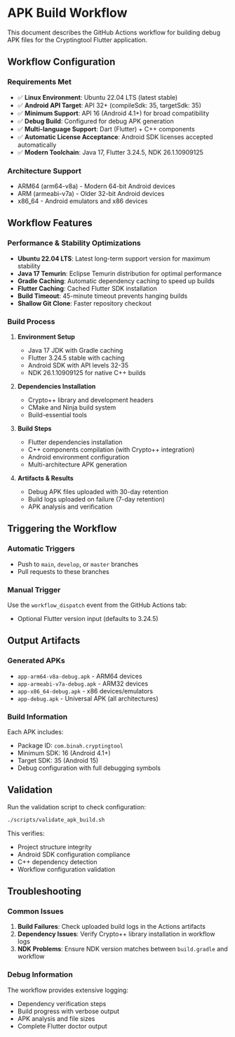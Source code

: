 # APK Build Workflow

This document describes the GitHub Actions workflow for building debug APK files for the Cryptingtool Flutter application.

## Workflow Configuration

### Requirements Met
- ✅ **Linux Environment**: Ubuntu 22.04 LTS (latest stable)
- ✅ **Android API Target**: API 32+ (compileSdk: 35, targetSdk: 35)
- ✅ **Minimum Support**: API 16 (Android 4.1+) for broad compatibility
- ✅ **Debug Build**: Configured for debug APK generation
- ✅ **Multi-language Support**: Dart (Flutter) + C++ components
- ✅ **Automatic License Acceptance**: Android SDK licenses accepted automatically
- ✅ **Modern Toolchain**: Java 17, Flutter 3.24.5, NDK 26.1.10909125

### Architecture Support
- ARM64 (arm64-v8a) - Modern 64-bit Android devices
- ARM (armeabi-v7a) - Older 32-bit Android devices
- x86_64 - Android emulators and x86 devices

## Workflow Features

### Performance & Stability Optimizations
- **Ubuntu 22.04 LTS**: Latest long-term support version for maximum stability
- **Java 17 Temurin**: Eclipse Temurin distribution for optimal performance
- **Gradle Caching**: Automatic dependency caching to speed up builds
- **Flutter Caching**: Cached Flutter SDK installation
- **Build Timeout**: 45-minute timeout prevents hanging builds
- **Shallow Git Clone**: Faster repository checkout

### Build Process
1. **Environment Setup**
   - Java 17 JDK with Gradle caching
   - Flutter 3.24.5 stable with caching
   - Android SDK with API levels 32-35
   - NDK 26.1.10909125 for native C++ builds

2. **Dependencies Installation**
   - Crypto++ library and development headers
   - CMake and Ninja build system
   - Build-essential tools

3. **Build Steps**
   - Flutter dependencies installation
   - C++ components compilation (with Crypto++ integration)
   - Android environment configuration
   - Multi-architecture APK generation

4. **Artifacts & Results**
   - Debug APK files uploaded with 30-day retention
   - Build logs uploaded on failure (7-day retention)
   - APK analysis and verification

## Triggering the Workflow

### Automatic Triggers
- Push to `main`, `develop`, or `master` branches
- Pull requests to these branches

### Manual Trigger
Use the `workflow_dispatch` event from the GitHub Actions tab:
- Optional Flutter version input (defaults to 3.24.5)

## Output Artifacts

### Generated APKs
- `app-arm64-v8a-debug.apk` - ARM64 devices
- `app-armeabi-v7a-debug.apk` - ARM32 devices  
- `app-x86_64-debug.apk` - x86 devices/emulators
- `app-debug.apk` - Universal APK (all architectures)

### Build Information
Each APK includes:
- Package ID: `com.binah.cryptingtool`
- Minimum SDK: 16 (Android 4.1+)
- Target SDK: 35 (Android 15)
- Debug configuration with full debugging symbols

## Validation

Run the validation script to check configuration:
```bash
./scripts/validate_apk_build.sh
```

This verifies:
- Project structure integrity
- Android SDK configuration compliance
- C++ dependency detection
- Workflow configuration validation

## Troubleshooting

### Common Issues
1. **Build Failures**: Check uploaded build logs in the Actions artifacts
2. **Dependency Issues**: Verify Crypto++ library installation in workflow logs
3. **NDK Problems**: Ensure NDK version matches between `build.gradle` and workflow

### Debug Information
The workflow provides extensive logging:
- Dependency verification steps
- Build progress with verbose output
- APK analysis and file sizes
- Complete Flutter doctor output